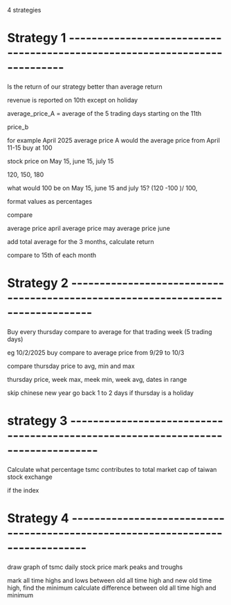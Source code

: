 4 strategies

# Strategy 1 ---------------------------------------------------------------------------

Is the return of our strategy better than average return

revenue is reported on 10th except on holiday

average_price_A = average of the 5 trading days starting on the 11th

price_b

for example April 2025
average price A would the average price from April 11-15
buy at 100

stock price on May 15, june 15, july 15

120, 150, 180

what would 100 be on May 15, june 15 and july 15? 
(120 -100 )/ 100, 

format values as percentages


compare 

average price april
average price may
average price june


add total average for the 3 months, calculate return 


compare to 15th of each month

# Strategy 2 --------------------------------------------------------------------------------
Buy every thursday
compare to average for that trading week (5 trading days)


eg 10/2/2025 buy 
compare to average price from 9/29 to 10/3

compare thursday price to avg, min and max 

thursday price, week max, meek min, week avg, dates in range

skip chinese new year
go back 1 to 2 days if thursday is a holiday

# strategy 3 ---------------------------------------------------------------------------------
Calculate what percentage tsmc contributes to total market cap of taiwan stock exchange

if the index 


# Strategy 4 -------------------------------------------------------------------------------
draw graph of tsmc daily stock price
mark peaks and troughs 


mark all time highs and lows
between old all time high and new old time high, find the minimum
calculate difference between old all time high and minimum

